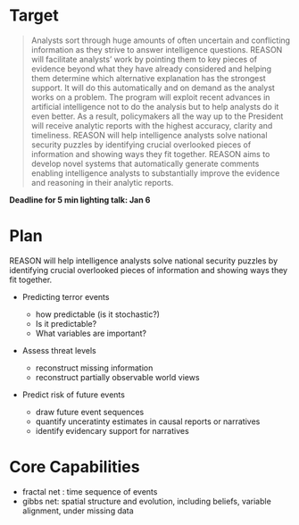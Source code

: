 # Target

> Analysts sort through huge amounts of often uncertain and conflicting information as they strive to answer intelligence questions. REASON will facilitate analysts’ work by pointing them to key pieces of evidence beyond what they have already considered and helping them determine which alternative explanation has the strongest support. It will do this automatically and on demand as the analyst works on a problem. The program will exploit recent advances in artificial intelligence not to do the analysis but to help analysts do it even better. As a result, policymakers all the way up to the President will receive analytic reports with the highest accuracy, clarity and timeliness. REASON will help intelligence analysts solve national security puzzles by identifying crucial overlooked pieces of information and showing ways they fit together. REASON aims to develop novel systems that automatically generate comments enabling intelligence analysts to substantially improve the evidence and reasoning in their analytic reports.

**Deadline for 5 min lighting talk: Jan 6**

# Plan

REASON will help intelligence analysts solve national security puzzles by identifying crucial overlooked pieces of information and showing ways they fit together.

+ Predicting terror events
    - how predictable (is it stochastic?)
    - Is it predictable?
    - What variables are important?

+ Assess threat levels
    - reconstruct missing information
    - reconstruct partially observable world views

+ Predict risk of future events
    - draw future event sequences
    - quantify unceratinty estimates in causal reports or narratives
    - identify evidencary support for narratives

# Core Capabilities

+ fractal net : time sequence of events
+ gibbs net: spatial structure and evolution, including beliefs, variable alignment, under missing data


